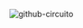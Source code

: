![github-circuito](https://user-images.githubusercontent.com/79882049/193434544-051f8d1d-4297-4ba6-bf95-695aced3f838.PNG)
